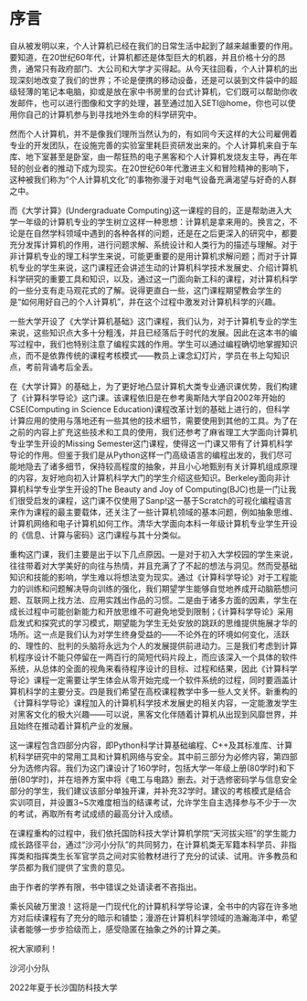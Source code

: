 # 序言

自从被发明以来，个人计算机已经在我们的日常生活中起到了越来越重要的作用。要知道，在20世纪60年代，计算机都还是体型巨大的机器，并且价格十分的昂贵，通常只有政府部门、大公司和大学才买得起。从今天往回看，个人计算机的出现深刻地改变了我们的世界；不论是便携的移动设备，还是可以装到文件袋中的超级轻薄的笔记本电脑，抑或是放在家中书房里的台式计算机，它们既可以帮助你收发邮件，也可以进行图像和文字的处理，甚至通过加入SETI@home，你也可以使用你自己的计算机参与到寻找地外生命的科学研究中。

然而个人计算机，并不是像我们理所当然认为的，有如同今天这样的大公司雇佣着专业的开发团队，在设施完善的实验室里耗巨资研发出来的。个人计算机来自于车库、地下室甚至是卧室，由一帮狂热的电子黑客和个人计算机发烧友主导，再在年轻的创业者的推动下成为现实。在20世纪60年代激进主义和冒险精神的影响下，这种被我们称为“个人计算机文化”的事物弥漫于对电气设备充满渴望与好奇的人群之中。

而《大学计算》(Undergraduate Computing)这一课程的目的，正是帮助进入大学一年级的计算机专业的学生树立这样一种思想：计算机是拿来用的。换言之，不论是在自然学科领域中遇到的各种各样的问题，还是在之后更深入的研究中，都要充分发挥计算机的作用，进行问题求解、系统设计和人类行为的描述与理解。对于非计算机专业的理工科学生来说，可能更重要的是用计算机求解问题；而对于计算机专业的学生来说，这门课程还会讲述生动的计算机科学技术发展史、介绍计算机科学研究的重要工具和知识，以及，通过这一门面向新工科的课程，对计算机科学的一些分支有走马观花式的了解。说得更直白一些，这门课程期望教会学生的是“如何用好自己的个人计算机”，并在这个过程中激发对计算机科学的兴趣。

一些大学开设了《大学计算机基础》这门课程，我们认为，对于计算机专业的学生来说，这些知识点大多十分粗浅，并且已经落后于时代的发展。因此在这本书的编写过程中，我们也特别注意了编程实践的作用。学生可以通过编程确切地掌握知识点，而不是依靠传统的课程考核模式——教员上课念幻灯片，学员在书上勾知识点，考前背诵考后全丢。

在《大学计算》的基础上，为了更好地凸显计算机大类专业通识课优势，我们构建了《计算科学导论》这门课。该课程依旧是在参考奥斯陆大学自2002年开始的CSE(Computing in Science Education)课程改革计划的基础上进行的，但科学计算应用的使用与落地还有一些其他的技术细节，需要使用到其他的工具。为了在之前的内容上扩充这些技术和工具的使用，我们还参考了麻省理工大学面向计算机专业学生开设的Missing Semester这门课程，使得这一门课又带有了计算机科学导论的作用。但鉴于我们是从Python这样一门高级语言的编程出发的，我们尽可能地隐去了诸多细节，保持较高程度的抽象，并且小心地甄别有关计算机组成原理的内容，友好地向初入计算机科学大门的学生介绍这些知识。Berkeley面向非计算机科学专业学生开设的The Beauty and Joy of Computing(BJC)也是一门让我们很受启发的课程，这门课不仅使用了Sanp!这一基于Scratch的可视化编程语言来作为课程的最主要载体，还关注了一些计算机领域的基本问题，例如抽象思维、计算机网络和电子计算机如何工作。清华大学面向本科一年级计算机专业学生开设的《信息、计算与密码》这门课程与其十分类似。

重构这门课，我们主要是出于以下几点原因。一是对于初入大学校园的学生来说，往往带着对大学美好的向往与热情，并且充满了了不起的想法与洞见。然而受基础知识和技能的影响，学生难以将想法变为现实。通过《计算科学导论》对于工程能力的训练和问题解决导向训练的强化，我们期望学生能够自觉地养成开动脑筋想问题、互联网上找方法、应用实践出作品的习惯。二是由于诸多方面的因素，学生在成长过程中可能创新能力和开放思维不可避免地受到限制；《计算科学导论》采用启发式和探究式的学习模式，期望能为学生无处安放的跳跃的思维提供施展才华的场所。这一点是我们认为对学生终身受益的——不论外在的环境如何变化，活跃的、理性的、批判的头脑将永远为个人的发展提供前进动力。三是我们考虑到计算机程序设计不能只停留在一两百行的简短代码片段上，而应该深入一个具体的软件系统，从总体的全面的视角来看待程序设计的目标、过程和结果，因此《计算科学导论》课程一定需要让学生体会从零开始完成一个软件系统的过程，同时要涵盖计算机科学的主要分支。四是我们希望在高校课程教学中多一些人文关怀。新重构的《计算科学导论》课程加入的计算机科学技术发展史的相关内容，一定能激发学生对黑客文化的极大兴趣——可以说，黑客文化伴随着计算机从出现到风靡世界，并且始终在推动着计算机产业的发展。

这一课程包含四部分内容，即Python科学计算基础编程、C++及其标准库、计算机科学研究中的常用工具和计算机网络与安全。其中前三部分为必修内容，第四部分为选修内容。我们为这门课设计了160学时，包括大学一年级上册(80学时)和下册(80学时)，并在培养方案中将《电工与电路》删去。对于选修密码学与信息安全部分的学生，我们建议该部分单独开课，并补充32学时。建议的考核模式是结合实训项目，并设置3~5次难度相当的结课考试，允许学生自主选择参与不少于一次的考试，再取所有考试成绩的最高分计入成绩。

在课程重构的过程中，我们依托国防科技大学计算机学院“天河拔尖班”的学生能力成长路径平台，通过“沙河小分队”的共同努力，在计算机类无军籍本科学员、非指挥类和指挥类生长军官学员之间对实验教材进行了充分的试读、试用。许多教员和学员都为我们提供了宝贵的意见。

由于作者的学养有限，书中错误之处请读者不吝指出。

乘长风破万里浪！这将是一门现代化的计算机科学导论课，全书中的内容在许多地方对后续课程有了充分的暗示和铺垫；漫游在计算机科学领域的浩瀚海洋中，希望读者能够一步步拾级而上，感受隐匿在抽象之外的计算之美。

祝大家顺利！

沙河小分队

2022年夏于长沙国防科技大学
